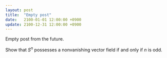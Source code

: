 ```yaml
---
layout: post
title:  "Empty post"
date:   2100-01-01 12:00:00 +0900
update: 2100-12-31 12:00:00 +0900
---
```


Empty post from the future.

<!-- more -->

Show that $S^n$ possesses a nonvanishing vector field if and only if $n$ is odd.
